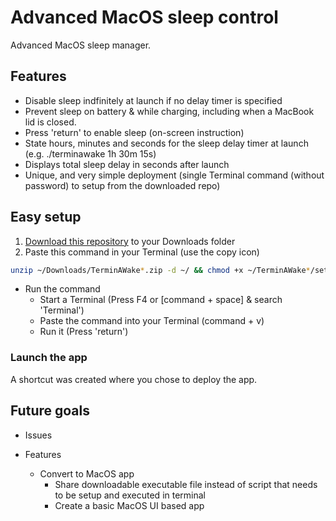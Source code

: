 # Advanced MacOS sleep control

Advanced MacOS sleep manager.

## Features

- Disable sleep indfinitely at launch if no delay timer is specified
- Prevent sleep on battery & while charging, including when a MacBook lid is closed.
- Press 'return' to enable sleep (on-screen instruction)
- State hours, minutes and seconds for the sleep delay timer at launch (e.g. ./terminawake 1h 30m 15s)
- Displays total sleep delay in seconds after launch
- Unique, and very simple deployment (single Terminal command (without password) to setup from the downloaded repo)

## Easy setup

1. [Download this repository](https://github.com/Post2Fix/TerminAWake.git) to your Downloads folder
2. Paste this command in your Terminal (use the copy icon)
```bash
unzip ~/Downloads/TerminAWake*.zip -d ~/ && chmod +x ~/TerminAWake*/setup.sh && ~/TerminAWake*/setup.sh && sudo ~/TerminAWake*/terminawake.sh
```
- Run the command
  - Start a Terminal (Press F4 or [command + space] & search 'Terminal')
  - Paste the command into your Terminal (command + v)
  - Run it (Press 'return')

### Launch the app

A shortcut was created where you chose to deploy the app.

## Future goals
- Issues
  
- Features
  - Convert to MacOS app
    - Share downloadable executable file instead of script that needs to be setup and executed in terminal
    - Create a basic MacOS UI based app
